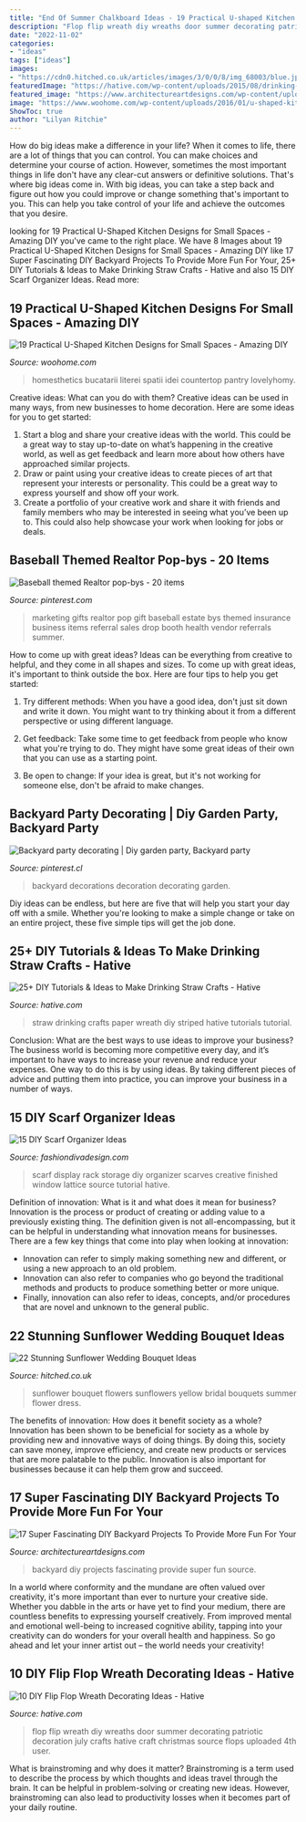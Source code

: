 ```yaml
---
title: "End Of Summer Chalkboard Ideas - 19 Practical U-shaped Kitchen Designs For Small Spaces"
description: "Flop flip wreath diy wreaths door summer decorating patriotic decoration july crafts hative craft christmas source flops uploaded 4th user"
date: "2022-11-02"
categories:
- "ideas"
tags: ["ideas"]
images:
- "https://cdn0.hitched.co.uk/articles/images/3/0/0/8/img_68003/blue.jpg"
featuredImage: "https://hative.com/wp-content/uploads/2015/08/drinking-straw-crafts/16-drinking-straw-crafts.jpg"
featured_image: "https://www.architectureartdesigns.com/wp-content/uploads/2016/06/1-69.jpg"
image: "https://www.woohome.com/wp-content/uploads/2016/01/u-shaped-kitchen-18.jpg"
ShowToc: true
author: "Lilyan Ritchie"
---
```



How do big ideas make a difference in your life?
When it comes to life, there are a lot of things that you can control. You can make choices and determine your course of action. However, sometimes the most important things in life don't have any clear-cut answers or definitive solutions. That's where big ideas come in. With big ideas, you can take a step back and figure out how you could improve or change something that's important to you. This can help you take control of your life and achieve the outcomes that you desire.

	

		
looking for 19 Practical U-Shaped Kitchen Designs for Small Spaces - Amazing DIY you've came to the right place. We have 8 Images about 19 Practical U-Shaped Kitchen Designs for Small Spaces - Amazing DIY like 17 Super Fascinating DIY Backyard Projects To Provide More Fun For Your, 25+ DIY Tutorials &amp; Ideas to Make Drinking Straw Crafts - Hative and also 15 DIY Scarf Organizer Ideas. Read more:
		
    
## 19 Practical U-Shaped Kitchen Designs For Small Spaces - Amazing DIY

<img loading=lazy src="https://www.woohome.com/wp-content/uploads/2016/01/u-shaped-kitchen-18.jpg" onerror="this.onerror=null;this.src='https://tse2.mm.bing.net/th?id=OIP.QYkMI4_LsQuTfKKNokwYRQHaKj&amp;pid=15.1';" alt="19 Practical U-Shaped Kitchen Designs for Small Spaces - Amazing DIY">

_Source: woohome.com_

>homesthetics bucatarii literei spatii idei countertop pantry lovelyhomy. 

	

Creative ideas: What can you do with them?
Creative ideas can be used in many ways, from new businesses to home decoration. Here are some ideas for you to get started: 
1. Start a blog and share your creative ideas with the world. This could be a great way to stay up-to-date on what’s happening in the creative world, as well as get feedback and learn more about how others have approached similar projects. 
2. Draw or paint using your creative ideas to create pieces of art that represent your interests or personality. This could be a great way to express yourself and show off your work. 
3. Create a portfolio of your creative work and share it with friends and family members who may be interested in seeing what you’ve been up to. This could also help showcase your work when looking for jobs or deals. 

    
## Baseball Themed Realtor Pop-bys - 20 Items

<img loading=lazy src="https://s-media-cache-ak0.pinimg.com/736x/57/36/49/57364985108d2eea18f534e3e62d5e19--business-marketing-ideas-gift-dental-marketing-gifts.jpg" onerror="this.onerror=null;this.src='https://tse1.mm.bing.net/th?id=OIP.lnSnupqDYlfu7rhLEuRvCgHaJ4&amp;pid=15.1';" alt="Baseball themed Realtor pop-bys - 20 items">

_Source: pinterest.com_

>marketing gifts realtor pop gift baseball estate bys themed insurance business items referral sales drop booth health vendor referrals summer. 

	

How to come up with great ideas?
Ideas can be everything from creative to helpful, and they come in all shapes and sizes. To come up with great ideas, it's important to think outside the box. Here are four tips to help you get started:
1. Try different methods: When you have a good idea, don't just sit down and write it down. You might want to try thinking about it from a different perspective or using different language.

2. Get feedback: Take some time to get feedback from people who know what you're trying to do. They might have some great ideas of their own that you can use as a starting point.

3. Be open to change: If your idea is great, but it's not working for someone else, don't be afraid to make changes.

    
## Backyard Party Decorating | Diy Garden Party, Backyard Party

<img loading=lazy src="https://i.pinimg.com/736x/8c/e9/84/8ce984da73d4fa6223bbd76c86bbe870--backyard-party-decorations-party-decoration-ideas.jpg" onerror="this.onerror=null;this.src='https://tse2.mm.bing.net/th?id=OIP.m34LTHTJ3ZOd3V2yjT4R6QHaLF&amp;pid=15.1';" alt="Backyard party decorating | Diy garden party, Backyard party">

_Source: pinterest.cl_

>backyard decorations decoration decorating garden. 

	

Diy ideas can be endless, but here are five that will help you start your day off with a smile. Whether you're looking to make a simple change or take on an entire project, these five simple tips will get the job done.

    
## 25+ DIY Tutorials &amp; Ideas To Make Drinking Straw Crafts - Hative

<img loading=lazy src="https://hative.com/wp-content/uploads/2015/08/drinking-straw-crafts/16-drinking-straw-crafts.jpg" onerror="this.onerror=null;this.src='https://tse4.mm.bing.net/th?id=OIP.NLyc3UKe-Ons8eXGBJFjxAHaLD&amp;pid=15.1';" alt="25+ DIY Tutorials &amp; Ideas to Make Drinking Straw Crafts - Hative">

_Source: hative.com_

>straw drinking crafts paper wreath diy striped hative tutorials tutorial. 

	

Conclusion: What are the best ways to use ideas to improve your business?
The business world is becoming more competitive every day, and it’s important to have ways to increase your revenue and reduce your expenses. One way to do this is by using ideas. By taking different pieces of advice and putting them into practice, you can improve your business in a number of ways.

    
## 15 DIY Scarf Organizer Ideas

<img loading=lazy src="https://www.fashiondivadesign.com/wp-content/uploads/2013/08/Scarf-rack-finished-4.jpg" onerror="this.onerror=null;this.src='https://tse3.mm.bing.net/th?id=OIP.tL8ZIfvxoSGx49I6PEiacQHaHa&amp;pid=15.1';" alt="15 DIY Scarf Organizer Ideas">

_Source: fashiondivadesign.com_

>scarf display rack storage diy organizer scarves creative finished window lattice source tutorial hative. 

	

Definition of innovation: What is it and what does it mean for business?
Innovation is the process or product of creating or adding value to a previously existing thing. The definition given is not all-encompassing, but it can be helpful in understanding what innovation means for businesses. 
There are a few key things that come into play when looking at innovation: 
- Innovation can refer to simply making something new and different, or using a new approach to an old problem. 
- Innovation can also refer to companies who go beyond the traditional methods and products to produce something better or more unique. 
- Finally, innovation can also refer to ideas, concepts, and/or procedures that are novel and unknown to the general public.

    
## 22 Stunning Sunflower Wedding Bouquet Ideas

<img loading=lazy src="https://cdn0.hitched.co.uk/articles/images/3/0/0/8/img_68003/blue.jpg" onerror="this.onerror=null;this.src='https://tse2.mm.bing.net/th?id=OIP.Igzhvu9EfAHDkhrJoe44zQHaLH&amp;pid=15.1';" alt="22 Stunning Sunflower Wedding Bouquet Ideas">

_Source: hitched.co.uk_

>sunflower bouquet flowers sunflowers yellow bridal bouquets summer flower dress. 

	

The benefits of innovation: How does it benefit society as a whole?
Innovation has been shown to be beneficial for society as a whole by providing new and innovative ways of doing things. By doing this, society can save money, improve efficiency, and create new products or services that are more palatable to the public. Innovation is also important for businesses because it can help them grow and succeed.

    
## 17 Super Fascinating DIY Backyard Projects To Provide More Fun For Your

<img loading=lazy src="https://www.architectureartdesigns.com/wp-content/uploads/2016/06/1-69.jpg" onerror="this.onerror=null;this.src='https://tse1.mm.bing.net/th?id=OIP.4GZ-PgJlUzWt-TYBgmMPkwHaFF&amp;pid=15.1';" alt="17 Super Fascinating DIY Backyard Projects To Provide More Fun For Your">

_Source: architectureartdesigns.com_

>backyard diy projects fascinating provide super fun source. 

	

In a world where conformity and the mundane are often valued over creativity, it's more important than ever to nurture your creative side. Whether you dabble in the arts or have yet to find your medium, there are countless benefits to expressing yourself creatively. From improved mental and emotional well-being to increased cognitive ability, tapping into your creativity can do wonders for your overall health and happiness. So go ahead and let your inner artist out – the world needs your creativity!

    
## 10 DIY Flip Flop Wreath Decorating Ideas - Hative

<img loading=lazy src="https://hative.com/wp-content/uploads/2015/02/flip-flop-wreath-ideas/6-diy-flip-flop-wreath-decorating-ideas.jpg" onerror="this.onerror=null;this.src='https://tse2.mm.bing.net/th?id=OIP.xvZDEkE53Q-p7DIlZse9iQHaJ6&amp;pid=15.1';" alt="10 DIY Flip Flop Wreath Decorating Ideas - Hative">

_Source: hative.com_

>flop flip wreath diy wreaths door summer decorating patriotic decoration july crafts hative craft christmas source flops uploaded 4th user. 

	

What is brainstroming and why does it matter?
Brainstroming is a term used to describe the process by which thoughts and ideas travel through the brain. It can be helpful in problem-solving or creating new ideas. However, brainstroming can also lead to productivity losses when it becomes part of your daily routine.

